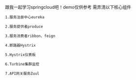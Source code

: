 跟我一起学习springcloud吧！demo仅供参考
    需弄清以下核心组件
    
    1.服务注册中心eureka
    
    2.服务提供者produce

    3.服务消费者ribbon、feign

    4.断路器Hystrix

    5.Hystrix仪表板

    6.Turbine集群监控
    
    7.API网关服务Zuul

    
